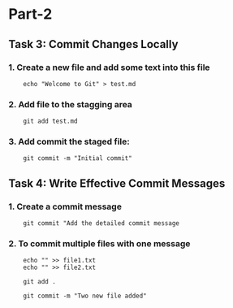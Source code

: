 # Part-2
## Task 3: Commit Changes Locally


### 1. Create a new file and add some text into this file
```
    echo "Welcome to Git" > test.md
```
### 2. Add file to the stagging area 
```
    git add test.md
```
### 3. Add commit the staged file:  
```
    git commit -m "Initial commit"
```

## Task 4: Write Effective Commit Messages

### 1. Create a commit message
```
    git commit "Add the detailed commit message
```
### 2. To commit multiple files with one message
```
    echo "" >> file1.txt 
    echo "" >> file2.txt

    git add .

    git commit -m "Two new file added"
```

